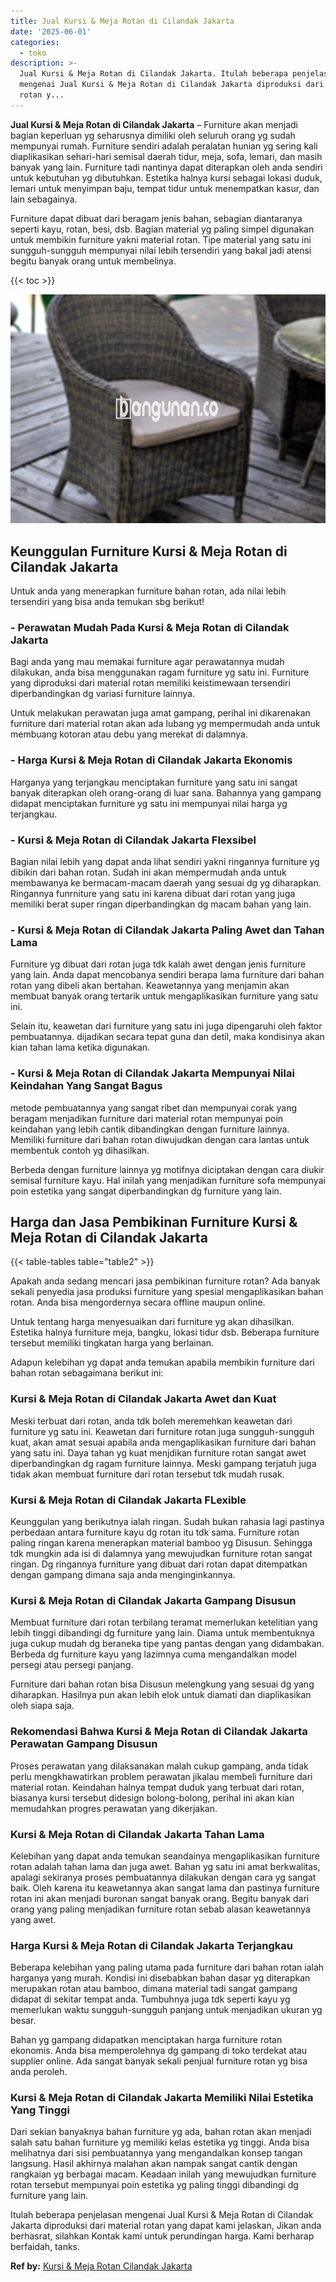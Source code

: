 ```yaml
---
title: Jual Kursi & Meja Rotan di Cilandak Jakarta
date: '2025-06-01'
categories:
  - toko
description: >-
  Jual Kursi & Meja Rotan di Cilandak Jakarta. Itulah beberapa penjelasan
  mengenai Jual Kursi & Meja Rotan di Cilandak Jakarta diproduksi dari material
  rotan y...
---
```


**Jual Kursi & Meja Rotan di Cilandak Jakarta** – Furniture akan menjadi bagian keperluan yg seharusnya dimiliki oleh seluruh orang yg sudah mempunyai rumah. Furniture sendiri adalah peralatan hunian yg sering kali diaplikasikan sehari-hari semisal daerah tidur, meja, sofa, lemari, dan masih banyak yang lain. Furniture tadi nantinya dapat diterapkan oleh anda sendiri untuk kebutuhan yg dibutuhkan. Estetika halnya kursi sebagai lokasi duduk, lemari untuk menyimpan baju, tempat tidur untuk menempatkan kasur, dan lain sebagainya.

Furniture dapat dibuat dari beragam jenis bahan, sebagian diantaranya seperti kayu, rotan, besi, dsb. Bagian material yg paling simpel digunakan untuk membikin furniture yakni material rotan. Tipe material yang satu ini sungguh-sungguh mempunyai nilai lebih tersendiri yang bakal jadi atensi begitu banyak orang untuk membelinya.

{{< toc >}}

![Jual Kursi & Meja Rotan di Cilandak Jakarta](/images/kursi-meja-rotan-murah28.png)

## Keunggulan Furniture Kursi & Meja Rotan di Cilandak Jakarta

Untuk anda yang menerapkan furniture bahan rotan, ada nilai lebih tersendiri yang bisa anda temukan sbg berikut!

### \- Perawatan Mudah Pada Kursi & Meja Rotan di Cilandak Jakarta

Bagi anda yang mau memakai furniture agar perawatannya mudah dilakukan, anda bisa menggunakan ragam furniture yg satu ini. Furniture yang diproduksi dari material rotan memiliki keistimewaan tersendiri diperbandingkan dg variasi furniture lainnya.

Untuk melakukan perawatan juga amat gampang, perihal ini dikarenakan furniture dari material rotan akan ada lubang yg mempermudah anda untuk membuang kotoran atau debu yang merekat di dalamnya.

### \- Harga Kursi & Meja Rotan di Cilandak Jakarta Ekonomis

Harganya yang terjangkau menciptakan furniture yang satu ini sangat banyak diterapkan oleh orang-orang di luar sana. Bahannya yang gampang didapat menciptakan furniture yg satu ini mempunyai nilai harga yg terjangkau.

### \- Kursi & Meja Rotan di Cilandak Jakarta Flexsibel

Bagian nilai lebih yang dapat anda lihat sendiri yakni ringannya furniture yg dibikin dari bahan rotan. Sudah ini akan mempermudah anda untuk membawanya ke bermacam-macam daerah yang sesuai dg yg diharapkan. Ringannya funrniture yang satu ini karena dibuat dari rotan yang juga memiliki berat super ringan diperbandingkan dg macam bahan yang lain.

### \- Kursi & Meja Rotan di Cilandak Jakarta Paling Awet dan Tahan Lama

Furniture yg dibuat dari rotan juga tdk kalah awet dengan jenis furniture yang lain. Anda dapat mencobanya sendiri berapa lama furniture dari bahan rotan yang dibeli akan bertahan. Keawetannya yang menjamin akan membuat banyak orang tertarik untuk mengaplikasikan furniture yang satu ini.

Selain itu, keawetan dari furniture yang satu ini juga dipengaruhi oleh faktor pembuatannya. dijadikan secara tepat guna dan detil, maka kondisinya akan kian tahan lama ketika digunakan.

### \- Kursi & Meja Rotan di Cilandak Jakarta Mempunyai Nilai Keindahan Yang Sangat Bagus

metode pembuatannya yang sangat ribet dan mempunyai corak yang beragam menjadikan furniture dari material rotan mempunyai poin keindahan yang lebih cantik dibandingkan dengan furniture lainnya. Memiliki furniture dari bahan rotan diwujudkan dengan cara lantas untuk membentuk contoh yg dihasilkan.

Berbeda dengan furniture lainnya yg motifnya diciptakan dengan cara diukir semisal furniture kayu. Hal inilah yang menjadikan furniture sofa mempunyai poin estetika yang sangat diperbandingkan dg furniture yang lain.

## Harga dan Jasa Pembikinan Furniture Kursi & Meja Rotan di Cilandak Jakarta

{{< table-tables table="table2" >}}

Apakah anda sedang mencari jasa pembikinan furniture rotan? Ada banyak sekali penyedia jasa produksi furniture yang spesial mengaplikasikan bahan rotan. Anda bisa mengordernya secara offline maupun online.

Untuk tentang harga menyesuaikan dari furniture yg akan dihasilkan. Estetika halnya furniture meja, bangku, lokasi tidur dsb. Beberapa furniture tersebut memiliki tingkatan harga yang berlainan.

Adapun kelebihan yg dapat anda temukan apabila membikin furniture dari bahan rotan sebagaimana berikut ini:

### Kursi & Meja Rotan di Cilandak Jakarta Awet dan Kuat

Meski terbuat dari rotan, anda tdk boleh meremehkan keawetan dari furniture yg satu ini. Keawetan dari furniture rotan juga sungguh-sungguh kuat, akan amat sesuai apabila anda mengaplikasikan furniture dari bahan yang satu ini. Daya tahan yg kuat menjdikan furniture rotan sangat awet diperbandingkan dg ragam furniture lainnya. Meski gampang terjatuh juga tidak akan membuat furniture dari rotan tersebut tdk mudah rusak.

### Kursi & Meja Rotan di Cilandak Jakarta FLexible

Keunggulan yang berikutnya ialah ringan. Sudah bukan rahasia lagi pastinya perbedaan antara furniture kayu dg rotan itu tdk sama. Furniture rotan paling ringan karena menerapkan material bamboo yg Disusun. Sehingga tdk mungkin ada isi di dalamnya yang mewujudkan furniture rotan sangat ringan. Dg ringannya furniture yang dibuat dari rotan dapat ditempatkan dengan gampang dimana saja anda menginginkannya.

### Kursi & Meja Rotan di Cilandak Jakarta Gampang Disusun

Membuat furniture dari rotan terbilang teramat memerlukan ketelitian yang lebih tinggi dibandingi dg furniture yang lain. Diama untuk membentuknya juga cukup mudah dg beraneka tipe yang pantas dengan yang didambakan. Berbeda dg furniture kayu yang lazimnya cuma mengandalkan model persegi atau persegi panjang.

Furniture dari bahan rotan bisa Disusun melengkung yang sesuai dg yang diharapkan. Hasilnya pun akan lebih elok untuk diamati dan diaplikasikan oleh siapa saja.

### Rekomendasi Bahwa Kursi & Meja Rotan di Cilandak Jakarta Perawatan Gampang Disusun

Proses perawatan yang dilaksanakan malah cukup gampang, anda tidak perlu mengkhawatirkan problem perawatan jikalau membeli furniture dari material rotan. Keindahan halnya tempat duduk yang terbuat dari rotan, biasanya kursi tersebut didesign bolong-bolong, perihal ini akan kian memudahkan progres perawatan yang dikerjakan.

### Kursi & Meja Rotan di Cilandak Jakarta Tahan Lama

Kelebihan yang dapat anda temukan seandainya mengaplikasikan furniture rotan adalah tahan lama dan juga awet. Bahan yg satu ini amat berkwalitas, apalagi sekiranya proses pembuatannya dilakukan dengan cara yg sangat baik. Oleh karena itu keawetannya akan sangat lama dan pastinya furniture rotan ini akan menjadi buronan sangat banyak orang. Begitu banyak dari orang yang paling menjadikan furniture rotan sebab alasan keawetannya yang awet.

### Harga Kursi & Meja Rotan di Cilandak Jakarta Terjangkau

Beberapa kelebihan yang paling utama pada furniture dari bahan rotan ialah harganya yang murah. Kondisi ini disebabkan bahan dasar yg diterapkan merupakan rotan atau bamboo, dimana material tadi sangat gampang didapat di sekitar tempat anda. Tumbuhnya juga tdk seperti kayu yg memerlukan waktu sungguh-sungguh panjang untuk menjadikan ukuran yg besar.

Bahan yg gampang didapatkan menciptakan harga furniture rotan ekonomis. Anda bisa memperolehnya dg gampang di toko terdekat atau supplier online. Ada sangat banyak sekali penjual furniture rotan yg bisa anda peroleh.

### Kursi & Meja Rotan di Cilandak Jakarta Memiliki Nilai Estetika Yang Tinggi

Dari sekian banyaknya bahan furniture yg ada, bahan rotan akan menjadi salah satu bahan furniture yg memiliki kelas estetika yg tinggi. Anda bisa melihatnya dari sisi pembuatannya yang mengandalkan konsep tangan langsung. Hasil akhirnya malahan akan nampak sangat cantik dengan rangkaian yg berbagai macam. Keadaan inilah yang mewujudkan furniture rotan tersebut mempunyai poin estetika yg paling tinggi dibandingi dg furniture yang lain.

Itulah beberapa penjelasan mengenai Jual Kursi & Meja Rotan di Cilandak Jakarta diproduksi dari material rotan yang dapat kami jelaskan, Jikan anda berhasrat, silahkan Kontak kami untuk perundingan harga. Kami berharap berfaidah, tanks.

**Ref by:** [Kursi & Meja Rotan Cilandak Jakarta](https://id.wikipedia.org/wiki/Kursi)
